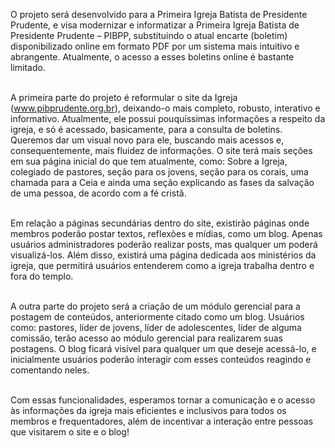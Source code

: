 O projeto será desenvolvido para a Primeira Igreja Batista de Presidente Prudente, e visa modernizar e informatizar a Primeira Igreja Batista de Presidente Prudente – PIBPP, substituindo o atual encarte (boletim) disponibilizado online em formato PDF por um sistema mais intuitivo e abrangente. Atualmente, o acesso a esses boletins online é bastante limitado. <br/><br/>

A primeira parte do projeto é reformular o site da Igreja (www.pibprudente.org.br), deixando-o mais completo, robusto, interativo e informativo. Atualmente, ele possui pouquíssimas informações a respeito da igreja, e só é acessado, basicamente, para a consulta de boletins. Queremos dar um visual novo para ele, buscando mais acessos e, consequentemente, mais fluidez de informações. O site terá mais seções em sua página inicial do que tem atualmente, como: Sobre a Igreja, colegiado de pastores, seção para os jovens, seção para os corais, uma chamada para a Ceia e ainda uma seção explicando as fases da salvação de uma pessoa, de acordo com a fé cristã. <br/><br/>

Em relação a páginas secundárias dentro do site, existirão páginas onde membros poderão postar textos, reflexões e mídias, como um blog. Apenas usuários administradores poderão realizar posts, mas qualquer um poderá visualizá-los. Além disso, existirá uma página dedicada aos ministérios da igreja, que permitirá usuários entenderem como a igreja trabalha dentro e fora do templo.<br/><br/>

A outra parte do projeto será a criação de um módulo gerencial para a postagem de conteúdos, anteriormente citado como um blog. Usuários como: pastores, líder de jovens, líder de adolescentes, líder de alguma comissão, terão acesso ao módulo gerencial para realizarem suas postagens. O blog ficará visível para qualquer um que deseje acessá-lo, e inicialmente usuários poderão interagir com esses conteúdos reagindo e comentando neles.<br/><br/>

Com essas funcionalidades, esperamos tornar a comunicação e o acesso às informações da igreja mais eficientes e inclusivos para todos os membros e frequentadores, além de incentivar a interação entre pessoas que visitarem o site e o blog!<br/><br/>
